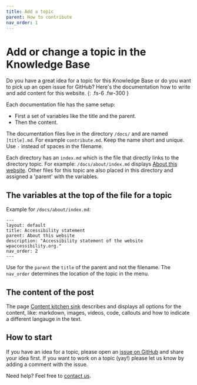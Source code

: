 ```yaml
---
title: Add a topic
parent: How to contribute
nav_order: 1
---
```


# Add or change a topic in the Knowledge Base

Do you have a great idea for a topic for this Knowledge Base or do you want to pick up an open issue for GitHub? Here's the documentation how to write and add content for this website.
{: .fs-6 .fw-300 }

Each documentation file has the same setup:

- First a set of variables like the title and the parent.
- Then the content.

The documentation files live in the directory `/docs/` and are named `[title].md`.
For example `contribute.md`. Keep the name short and unique. Use `-` instead of spaces in the filename.

Each directory has an `index.md` which is the file that directly links to the directory topic. For example: 
`/docs/about/index.md` displays [About this website](/docs/about/).
Other files for this topic are also placed in this directory and assigned a 'parent' with the variables.

## The variables at the top of the file for a topic

Example for `/docs/about/index.md`:

```
---
layout: default
title: Accessibility statement
parent: About this website
description: "Accessibility statement of the website wpaccessibility.org."
nav_order: 2
---
```

Use for the `parent` the `title` of the parent and not the filename.
The `nav_order` determines the location of the topic in the menu.

## The content of the post

The page [Content kitchen sink](/docs/contribute/content-kitchen-sink/) describes and displays all options for the content, like: markdown, images, videos, code, callouts and how to indicate a different langauge in the text.

## How to start

If you have an idea for a topic, please open an [issue on GitHub](https://github.com/wpaccessibility/wp-a11y-docs/issues) and share your idea first.
If you want to work on a topic (yay!) please let us know by adding a comment with the issue.

Need help? Feel free to [contact us](/docs/contact/).








